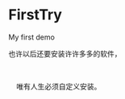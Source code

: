 # FirstTry
My first demo
<html>
<head>
<title>红色蒲公英</title>

</head>
<body>
<div>
<p>也许以后还要安装许许多多的软件，</p><br/>
<p>     唯有人生必须自定义安装。</p>
</div>
</body>
</html>
